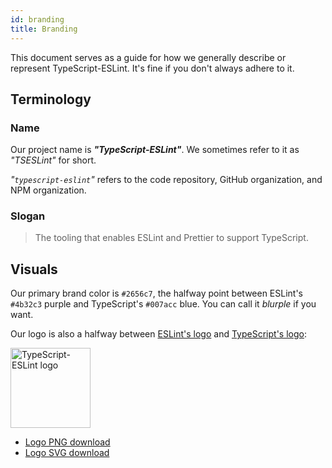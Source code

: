 ```yaml
---
id: branding
title: Branding
---
```


This document serves as a guide for how we generally describe or represent TypeScript-ESLint.
It's fine if you don't always adhere to it.

## Terminology

### Name

Our project name is **_"TypeScript-ESLint"_**.
We sometimes refer to it as _"TSESLint"_ for short.

_"`typescript-eslint`"_ refers to the code repository, GitHub organization, and NPM organization.

### Slogan

> The tooling that enables ESLint and Prettier to support TypeScript.

## Visuals

Our primary brand color is `#2656c7`, the halfway point between ESLint's `#4b32c3` purple and TypeScript's `#007acc` blue.
You can call it _blurple_ if you want.

Our logo is also a halfway between [ESLint's logo](https://en.wikipedia.org/wiki/ESLint#/media/File:ESLint_logo.svg) and [TypeScript's logo](https://en.wikipedia.org/wiki/TypeScript#/media/File:Typescript.svg):

<img alt="TypeScript-ESLint logo" src="/img/logo.svg" height="128px" width="128px" />

- [Logo PNG download](/img/logo.png)
- [Logo SVG download](/img/logo.svg)
